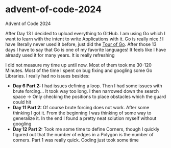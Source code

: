 # advent-of-code-2024
Advent of Code 2024

After Day 13 I decided to upload everything to GitHub. I am using Go which I want to learn with the intent to write Applications 
with it. Go is really nice.! I have literally never used it before, just did the [Tour of Go](https://go.dev/tour/welcome/1).
After those 13 days I have to say that Go is one of my favorite languages! It feels like I have already used it for many years. 
It is really refreshing

I did not measure my time up until now. Most of them took me 30-120 Minutes. Most of the time I spent on bug fixing and googling some Go Libraries. I really had no issues besides: 
- **Day 6 Part 2:** I had issues defining a loop. Then I had some issues with brute forcing... It took way too long. I then narrowed down the 
search space → Only checking the positions to place obstacles which the guard could hit
- **Day 11 Part 2:** Of course brute forcing does not work. After some thinking I got it. From the beginning I was thinking of some way to generalize it. In
the end I found a pretty neat solution myself without googling
- **Day 12 Part 2:** Took me some time to define Corners, though I quickly figured out that the number of edges in a Polygon is the number of corners. Part 1 was really quick. Coding just took some time 